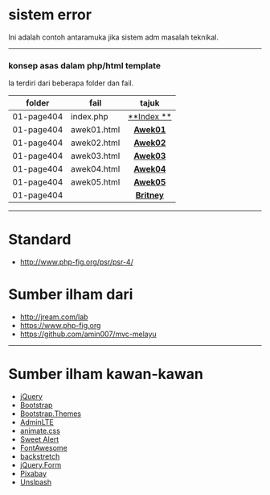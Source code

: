 # sistem error
Ini adalah contoh antaramuka jika sistem adm masalah teknikal.

___
### konsep asas dalam php/html template
Ia terdiri dari beberapa folder dan fail.

folder     | fail         | tajuk
---------- | -------------| :----------:
01-page404 | index.php    | [**Index **](./01-page404/index.php)
01-page404 | awek01.html  | [**Awek01**](./01-page404/awek01.html)
01-page404 | awek02.html  | [**Awek02**](./01-page404/awek02.html)
01-page404 | awek03.html  | [**Awek03**](./01-page404/awek03.html)
01-page404 | awek04.html  | [**Awek04**](./01-page404/awek04.html)
01-page404 | awek05.html  | [**Awek05**](./01-page404/awek05.html)
01-page404 |              | [**Britney**](./01-page404/brotney-spear01.html)

___
# Standard
* http://www.php-fig.org/psr/psr-4/

# Sumber ilham dari
* http://jream.com/lab
* https://www.php-fig.org
* https://github.com/amin007/mvc-melayu

___
# Sumber ilham kawan-kawan
* [jQuery](http://jquery.com)
* [Bootstrap](http://getbootstrap.com)
* [Bootstrap.Themes](http://bootstrap.themes.guide)
* [AdminLTE](https://adminlte.io/themes/AdminLTE)
* [animate.css](https://daneden.github.io/animate.css)
* [Sweet Alert](http://t4t5.github.io/sweetalert)
* [FontAwesome](http://fortawesome.github.io/Font-Awesome)
* [backstretch](http://srobbin.com/jquery-plugins/backstretch)
* [jQuery.Form](http://malsup.com/jquery/form)
* [Pixabay](https://pixabay.com)
* [Unslpash](https://unsplash.com)
